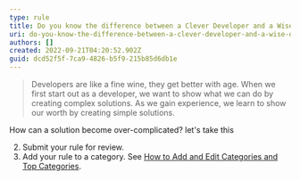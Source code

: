 ```yaml
---
type: rule
title: Do you know the difference between a Clever Developer and a Wise Developer?
uri: do-you-know-the-difference-between-a-clever-developer-and-a-wise-developer
authors: []
created: 2022-09-21T04:20:52.902Z
guid: dcd52f5f-7ca9-4826-b5f9-215b85d6db1e
---
```

> Developers are like a fine wine, they get better with age. W﻿hen we first start out as a developer, we want to show what we can do by creating complex solutions. As we gain experience, we learn to show our worth by creating simple solutions.<!--endintro-->

H﻿ow can a solution become over-complicated? let's take this

2. Submit your rule for review.
3. Add your rule to a category. See [How to Add and Edit Categories and Top Categories](https://github.com/SSWConsulting/SSW.Rules.Content/wiki/How-to-Add-and-Edit-Categories-and-Top-Categories).